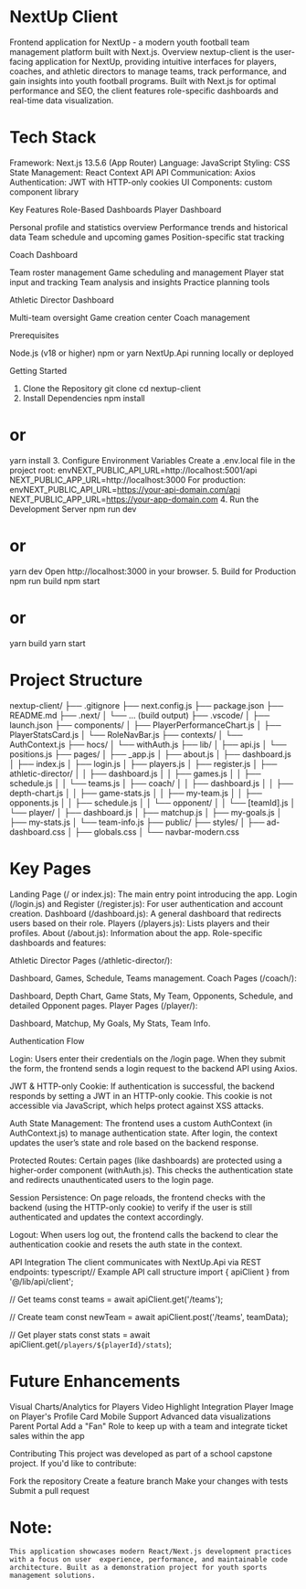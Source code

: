 # NextUp Client

Frontend application for NextUp - a modern youth football team management platform built with Next.js.
Overview
nextup-client is the user-facing application for NextUp, providing intuitive interfaces for players, coaches, and athletic directors to manage teams, track performance, and gain insights into youth football programs. Built with Next.js for optimal performance and SEO, the client features role-specific dashboards and real-time data visualization.
 # Tech Stack

Framework: Next.js 13.5.6 (App Router)
Language: JavaScript
Styling:  CSS
State Management: React Context API
API Communication: Axios 
Authentication: JWT with HTTP-only cookies
UI Components: custom component library

Key Features
Role-Based Dashboards
Player Dashboard

Personal profile and statistics overview
Performance trends and historical data
Team schedule and upcoming games
Position-specific stat tracking

Coach Dashboard

Team roster management
Game scheduling and management
Player stat input and tracking
Team analysis and insights
Practice planning tools

Athletic Director Dashboard

Multi-team oversight
Game creation center
Coach management

Prerequisites

Node.js (v18 or higher)
npm or yarn
NextUp.Api running locally or deployed

Getting Started
1. Clone the Repository
git clone <repository-url>
cd nextup-client
2. Install Dependencies
npm install
# or
yarn install
3. Configure Environment Variables
Create a .env.local file in the project root:
envNEXT_PUBLIC_API_URL=http://localhost:5001/api
NEXT_PUBLIC_APP_URL=http://localhost:3000
For production:
envNEXT_PUBLIC_API_URL=https://your-api-domain.com/api
NEXT_PUBLIC_APP_URL=https://your-app-domain.com
4. Run the Development Server
npm run dev
# or
yarn dev
Open http://localhost:3000 in your browser.
5. Build for Production
npm run build
npm start
# or
yarn build
yarn start
# Project Structure
nextup-client/
├── .gitignore
├── next.config.js
├── package.json
├── README.md
├── .next/
│   └── ... (build output)
├── .vscode/
│   ├── launch.json
├── components/
│   ├── PlayerPerformanceChart.js
│   ├── PlayerStatsCard.js
│   └── RoleNavBar.js
├── contexts/
│   └── AuthContext.js
├── hocs/
│   └── withAuth.js
├── lib/
│   ├── api.js
│   └── positions.js
├── pages/
│   ├── _app.js
│   ├── about.js
│   ├── dashboard.js
│   ├── index.js
│   ├── login.js
│   ├── players.js
│   ├── register.js
│   ├── athletic-director/
│   │   ├── dashboard.js
│   │   ├── games.js
│   │   ├── schedule.js
│   │   └── teams.js
│   ├── coach/
│   │   ├── dashboard.js
│   │   ├── depth-chart.js
│   │   ├── game-stats.js
│   │   ├── my-team.js
│   │   ├── opponents.js
│   │   ├── schedule.js
│   │   └── opponent/
│   │       └── [teamId].js
│   └── player/
│       ├── dashboard.js
│       ├── matchup.js
│       ├── my-goals.js
│       ├── my-stats.js
│       └── team-info.js
├── public/
├── styles/
│   ├── ad-dashboard.css
│   ├── globals.css
│   └── navbar-modern.css
# Key Pages

Landing Page (/ or index.js): The main entry point introducing the app.
Login (/login.js) and Register (/register.js): For user authentication and account creation.
Dashboard (/dashboard.js): A general dashboard that redirects users based on their role.
Players (/players.js): Lists players and their profiles.
About (/about.js): Information about the app.
Role-specific dashboards and features:

Athletic Director Pages (/athletic-director/):

Dashboard, Games, Schedule, Teams management.
Coach Pages (/coach/):

Dashboard, Depth Chart, Game Stats, My Team, Opponents, Schedule, and detailed Opponent pages.
Player Pages (/player/):

Dashboard, Matchup, My Goals, My Stats, Team Info.

Authentication Flow

Login:
Users enter their credentials on the /login page. When they submit the form, the frontend sends a login request to the backend API using Axios.

JWT & HTTP-only Cookie:
If authentication is successful, the backend responds by setting a JWT in an HTTP-only cookie. This cookie is not accessible via JavaScript, which helps protect against XSS attacks.

Auth State Management:
The frontend uses a custom AuthContext (in AuthContext.js) to manage authentication state. After login, the context updates the user’s state and role based on the backend response.

Protected Routes:
Certain pages (like dashboards) are protected using a higher-order component (withAuth.js). This checks the authentication state and redirects unauthenticated users to the login page.

Session Persistence:
On page reloads, the frontend checks with the backend (using the HTTP-only cookie) to verify if the user is still authenticated and updates the context accordingly.

Logout:
When users log out, the frontend calls the backend to clear the authentication cookie and resets the auth state in the context.

API Integration
The client communicates with NextUp.Api via REST endpoints:
typescript// Example API call structure
import { apiClient } from '@/lib/api/client';

// Get teams
const teams = await apiClient.get('/teams');

// Create team
const newTeam = await apiClient.post('/teams', teamData);

// Get player stats
const stats = await apiClient.get(`/players/${playerId}/stats`);

# Future Enhancements

Visual Charts/Analytics for Players
Video Highlight Integration
Player Image on Player's Profile Card
Mobile Support
Advanced data visualizations 
Parent Portal
Add a "Fan" Role to keep up with a team and integrate ticket sales within the app

Contributing
This project was developed as part of a school capstone project. If you'd like to contribute:

Fork the repository
Create a feature branch
Make your changes with tests
Submit a pull request


# Note: 
    This application showcases modern React/Next.js development practices with a focus on user  experience, performance, and maintainable code architecture. Built as a demonstration project for youth sports management solutions.
